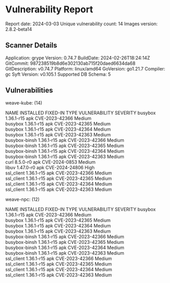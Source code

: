 # Vulnerability Report

Report date: 2024-03-03
Unique vulnerability count: 14
Images version: 2.8.2-beta14

## Scanner Details

Application:         grype
Version:             0.74.7
BuildDate:           2024-02-26T18:24:14Z
GitCommit:           987238519b8d6e302130ab715f20daed6634da68
GitDescription:      v0.74.7
Platform:            linux/amd64
GoVersion:           go1.21.7
Compiler:            gc
Syft Version:        v0.105.1
Supported DB Schema: 5

## Vulnerabilities

weave-kube: (14) 

NAME           INSTALLED   FIXED-IN  TYPE  VULNERABILITY   SEVERITY 
busybox        1.36.1-r15            apk   CVE-2023-42366  Medium    
busybox        1.36.1-r15            apk   CVE-2023-42365  Medium    
busybox        1.36.1-r15            apk   CVE-2023-42364  Medium    
busybox        1.36.1-r15            apk   CVE-2023-42363  Medium    
busybox-binsh  1.36.1-r15            apk   CVE-2023-42366  Medium    
busybox-binsh  1.36.1-r15            apk   CVE-2023-42365  Medium    
busybox-binsh  1.36.1-r15            apk   CVE-2023-42364  Medium    
busybox-binsh  1.36.1-r15            apk   CVE-2023-42363  Medium    
curl           8.5.0-r0              apk   CVE-2024-0853   Medium    
libuv          1.47.0-r0             apk   CVE-2024-24806  High      
ssl_client     1.36.1-r15            apk   CVE-2023-42366  Medium    
ssl_client     1.36.1-r15            apk   CVE-2023-42365  Medium    
ssl_client     1.36.1-r15            apk   CVE-2023-42364  Medium    
ssl_client     1.36.1-r15            apk   CVE-2023-42363  Medium

weave-npc: (12)

NAME           INSTALLED   FIXED-IN  TYPE  VULNERABILITY   SEVERITY 
busybox        1.36.1-r15            apk   CVE-2023-42366  Medium    
busybox        1.36.1-r15            apk   CVE-2023-42365  Medium    
busybox        1.36.1-r15            apk   CVE-2023-42364  Medium    
busybox        1.36.1-r15            apk   CVE-2023-42363  Medium    
busybox-binsh  1.36.1-r15            apk   CVE-2023-42366  Medium    
busybox-binsh  1.36.1-r15            apk   CVE-2023-42365  Medium    
busybox-binsh  1.36.1-r15            apk   CVE-2023-42364  Medium    
busybox-binsh  1.36.1-r15            apk   CVE-2023-42363  Medium    
ssl_client     1.36.1-r15            apk   CVE-2023-42366  Medium    
ssl_client     1.36.1-r15            apk   CVE-2023-42365  Medium    
ssl_client     1.36.1-r15            apk   CVE-2023-42364  Medium    
ssl_client     1.36.1-r15            apk   CVE-2023-42363  Medium
